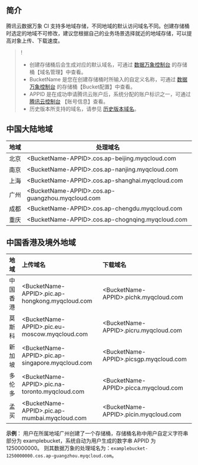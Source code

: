 ## 简介

腾讯云数据万象 CI 支持多地域存储，不同地域的默认访问域名不同。创建存储桶时选定的地域不可修改，建议您根据自己的业务场景选择就近的地域存储，可以提高对象上传、下载速度。


>!
> - 创建存储桶后会生成对应的默认域名，可通过 [数据万象控制台](https://console.cloud.tencent.com/ci/bucket) 的存储桶【域名管理】中查看。
> - BucketName 是您在创建存储桶时所输入的自定义名称，可通过 [数据万象控制台](https://console.cloud.tencent.com/ci/bucket)  的存储桶【Bucket配置】中查看。
> - APPID 是在成功申请腾讯云账户后，系统分配的账户标识之一，可通过 [腾讯云控制台](https://console.cloud.tencent.com/developer) 【账号信息】查看。
> - 历史版本所支持的域名，请参见 [历史版本域名](https://cloud.tencent.com/document/product/460/42849)。


## 中国大陆地域
| 地域         | 处理域名            |
| ------------ | ----------|
| 北京 | &lt;BucketName-APPID&gt;.cos.ap-beijing.myqcloud.com   | 
|南京| &lt;BucketName-APPID&gt;.cos.ap-nanjing.myqcloud.com   | 
| 上海 | &lt;BucketName-APPID&gt;.cos.ap-shanghai.myqcloud.com  |
| 广州 | &lt;BucketName-APPID&gt;.cos.ap-guangzhou.myqcloud.com | 
| 成都 | &lt;BucketName-APPID&gt;.cos.ap-chengdu.myqcloud.com   | 
| 重庆 | &lt;BucketName-APPID&gt;.cos.ap-chognqing.myqcloud.com  |


## 中国香港及境外地域
| 地域     | 上传域名                                         | 下载域名                               |
| :------- | :----------------------------------------------- | :------------------------------------- |
| 中国香港 | &lt;BucketName-APPID&gt;.pic.ap-hongkong.myqcloud.com  | &lt;BucketName-APPID&gt;.pichk.myqcloud.com  |
| 莫斯科   | &lt;BucketName-APPID&gt;.pic.eu-moscow.myqcloud.com    | &lt;BucketName-APPID&gt;.picru.myqcloud.com  |
| 新加坡  | &lt;BucketName-APPID&gt;.pic.ap-singapore.myqcloud.com| &lt;BucketName-APPID&gt;.picsgp.myqcloud.com |
| 多伦多  | &lt;BucketName-APPID&gt;.pic.na-toronto.myqcloud.com | &lt;BucketName-APPID&gt;.picca.myqcloud.com  |
| 孟买    | &lt;BucketName-APPID&gt;.pic.ap-mumbai.myqcloud.com | &lt;BucketName-APPID&gt;.picin.myqcloud.com  |

**示例**：
用户在所属地域广州创建了一个存储桶，存储桶名称中用户自定义字符串部分为 examplebucket，系统自动为用户生成的数字串 APPID 为 1250000000。
则其数据万象的处理域名为：`examplebucket-1250000000.cos.ap-guangzhou.myqcloud.com`。

